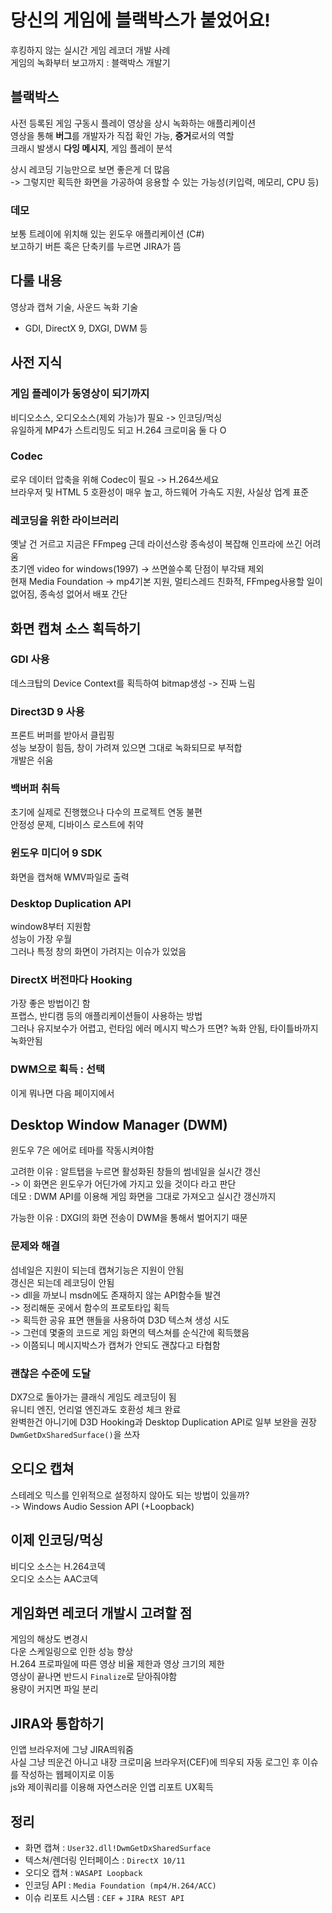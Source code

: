 # 당신의 게임에 블랙박스가 붙었어요!
후킹하지 않는 실시간 게임 레코더 개발 사례  
게임의 녹화부터 보고까지 : 블랙박스 개발기

## 블랙박스
사전 등록된 게임 구동시 플레이 영상을 상시 녹화하는 애플리케이션  
영상을 통해 **버그**를 개발자가 직접 확인 가능, **증거**로서의 역할  
크래시 발생시 **다잉 메시지**, 게임 플레이 분석

상시 레코딩 기능만으로 보면 좋은게 더 많음  
-> 그렇지만 획득한 화면을 가공하여 응용할 수 있는 가능성(키입력, 메모리, CPU 등)

### 데모
보통 트레이에 위치해 있는 윈도우 애플리케이션 (C#)  
보고하기 버튼 혹은 단축키를 누르면 JIRA가 뜸

## 다룰 내용
영상과 캡쳐 기술, 사운드 녹화 기술  
- GDI, DirectX 9, DXGI, DWM 등

## 사전 지식
### 게임 플레이가 동영상이 되기까지
비디오소스, 오디오소스(제외 가능)가 필요 -> 인코딩/먹싱  
유일하게 MP4가 스트리밍도 되고 H.264 크로미움 둘 다 O

### Codec
로우 데이터 압축을 위해 Codec이 필요 -> H.264쓰세요  
브라우저 및 HTML 5 호환성이 매우 높고, 하드웨어 가속도 지원, 사실상 업계 표준

### 레코딩을 위한 라이브러리
옛날 건 거르고 지금은 FFmpeg 근데 라이선스랑 종속성이 복잡해 인프라에 쓰긴 어려움  
초기엔 video for windows(1997) -> 쓰면쓸수록 단점이 부각돼 제외  
현재 Media Foundation -> mp4기본 지원, 멀티스레드 친화적, FFmpeg사용할 일이 없어짐, 종속성 없어서 배포 간단

## 화면 캡쳐 소스 획득하기
### GDI 사용
데스크탑의 Device Context를 획득하여 bitmap생성 -> 진짜 느림

### Direct3D 9 사용
프론트 버퍼를 받아서 클립핑  
성능 보장이 힘듬, 창이 가려져 있으면 그대로 녹화되므로 부적합  
개발은 쉬움

### 백버퍼 취득
초기에 실제로 진행했으나 다수의 프로젝트 연동 불편  
안정성 문제, 디바이스 로스트에 취약

### 윈도우 미디어 9 SDK
화면을 캡쳐해 WMV파일로 출력

### Desktop Duplication API
window8부터 지원함  
성능이 가장 우월  
그러나 특정 창의 화면이 가려지는 이슈가 있었음

### DirectX 버전마다 Hooking
가장 좋은 방법이긴 함  
프랩스, 반디캠 등의 애플리케이션들이 사용하는 방법  
그러나 유지보수가 어렵고, 런타임 에러 메시지 박스가 뜨면? 녹화 안됨, 타이틀바까지 녹화안됨

### DWM으로 획득 : 선택
이게 뭐나면 다음 페이지에서

## Desktop Window Manager (DWM)
윈도우 7은 에어로 테마를 작동시켜야함

고려한 이유 : 알트탭을 누르면 활성화된 창들의 썸네일을 실시간 갱신  
-> 이 화면은 윈도우가 어딘가에 가지고 있을 것이다 라고 판단  
데모 : DWM API를 이용해 게임 화면을 그대로 가져오고 실시간 갱신까지

가능한 이유 : DXGI의 화면 전송이 DWM을 통해서 벌어지기 때문

### 문제와 해결
섬네일은 지원이 되는데 캡쳐기능은 지원이 안됨  
갱신은 되는데 레코딩이 안됨  
-> dll을 까보니 msdn에도 존재하지 않는 API함수들 발견  
-> 정리해둔 곳에서 함수의 프로토타입 획득  
-> 획득한 공유 표면 핸들을 사용하여 D3D 텍스쳐 생성 시도  
-> 그런데 몇줄의 코드로 게임 화면의 텍스쳐를 순식간에 획득했음  
-> 이쯤되니 메시지박스가 캡쳐가 안되도 괜찮다고 타협함

### 괜찮은 수준에 도달
DX7으로 돌아가는 클래식 게임도 레코딩이 됨  
유니티 엔진, 언리얼 엔진과도 호환성 체크 완료  
완벽한건 아니기에 D3D Hooking과 Desktop Duplication API로 일부 보완을 권장  
`DwmGetDxSharedSurface()`을 쓰자

## 오디오 캡쳐
스테레오 믹스를 인위적으로 설정하지 않아도 되는 방법이 있을까?  
-> Windows Audio Session API (+Loopback)

## 이제 인코딩/먹싱
비디오 소스는 H.264코덱  
오디오 소스는 AAC코덱

## 게임화면 레코더 개발시 고려할 점
게임의 해상도 변경시  
다운 스케일링으로 인한 성능 향상  
H.264 프로파일에 따른 영상 비율 제한과 영상 크기의 제한  
영상이 끝나면 반드시 `Finalize`로 닫아줘야함  
용량이 커지면 파일 분리

## JIRA와 통합하기
인앱 브라우저에 그냥 JIRA띄워줌  
사실 그냥 띄운건 아니고 내장 크로미움 브라우저(CEF)에 띄우되 자동 로그인 후 이슈를 작성하는 웹페이지로 이동  
js와 제이쿼리를 이용해 자연스러운 인앱 리포트 UX획득

## 정리
- 화면 캡쳐 : `User32.dll!DwmGetDxSharedSurface`
- 텍스쳐/렌더링 인터페이스 : `DirectX 10/11`
- 오디오 캡쳐 : `WASAPI Loopback`
- 인코딩 API : `Media Foundation (mp4/H.264/ACC)`
- 이슈 리포트 시스템 : `CEF` + `JIRA REST API`
